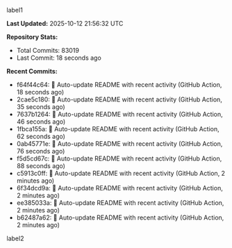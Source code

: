 
label1 
<!-- ACTIVITY_START -->
**Last Updated:** 2025-10-12 21:56:32 UTC

**Repository Stats:**
- Total Commits: 83019
- Last Commit: 18 seconds ago

**Recent Commits:**
- f64f44c64: 🤖 Auto-update README with recent activity (GitHub Action, 18 seconds ago)
- 2cae5c180: 🤖 Auto-update README with recent activity (GitHub Action, 35 seconds ago)
- 7637b1264: 🤖 Auto-update README with recent activity (GitHub Action, 46 seconds ago)
- 1fbca155a: 🤖 Auto-update README with recent activity (GitHub Action, 62 seconds ago)
- 0ab45771e: 🤖 Auto-update README with recent activity (GitHub Action, 76 seconds ago)
- f5d5cd67c: 🤖 Auto-update README with recent activity (GitHub Action, 88 seconds ago)
- c5913c0ff: 🤖 Auto-update README with recent activity (GitHub Action, 2 minutes ago)
- 6f34dcd9a: 🤖 Auto-update README with recent activity (GitHub Action, 2 minutes ago)
- ee385033a: 🤖 Auto-update README with recent activity (GitHub Action, 2 minutes ago)
- b62487a62: 🤖 Auto-update README with recent activity (GitHub Action, 2 minutes ago)
<!-- ACTIVITY_END -->

label2

